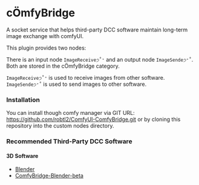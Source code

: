 # cÖmfyBridge
A socket service that helps third-party DCC software maintain long-term image exchange with comfyUI.

This plugin provides two nodes:

There is an input node `ImageReceive੭˚⁺` and an output node `ImageSende੭⁺˚`.
Both are stored in the cÖmfyBridge category.

`ImageReceive੭˚⁺` is used to receive images from other software.
`ImageSende੭⁺˚` is used to send images to other software.


### Installation
You can install though comfy manager via GIT URL: https://github.com/robtl2/ComfyUI-ComfyBridge.git
or by cloning this repository into the custom nodes directory.


### Recommended Third-Party DCC Software
#### 3D Software
- [Blender](https://www.blender.org/)
- [ComfyBridge-Blender-beta](https://github.com/robtl2/ComfyBridge-Blender-beta)




